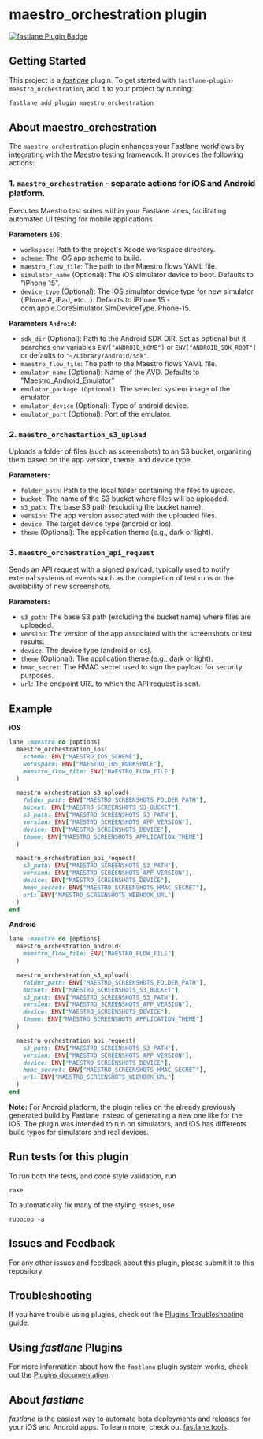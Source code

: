 # maestro_orchestration plugin

[![fastlane Plugin Badge](https://rawcdn.githack.com/fastlane/fastlane/master/fastlane/assets/plugin-badge.svg)](https://rubygems.org/gems/fastlane-plugin-maestro_orchestration)

## Getting Started

This project is a [_fastlane_](https://github.com/fastlane/fastlane) plugin. To get started with `fastlane-plugin-maestro_orchestration`, add it to your project by running:

```bash
fastlane add_plugin maestro_orchestration
```

## About maestro_orchestration

The `maestro_orchestration` plugin enhances your Fastlane workflows by integrating with the Maestro testing framework. It provides the following actions:

### 1. `maestro_orchestration` - separate actions for iOS and Android platform.
Executes Maestro test suites within your Fastlane lanes, facilitating automated UI testing for mobile applications.

**Parameters `iOS`:**

  -  `workspace`: Path to the project's Xcode workspace directory.
  -  `scheme`: The iOS app scheme to build.
  -  `maestro_flow_file`: The path to the Maestro flows YAML file.
  -  `simulator_name` (Optional): The iOS simulator device to boot. Defaults to "iPhone 15".
  -  `device_type` (Optional): The iOS simulator device type for new simulator (iPhone #, iPad, etc...). Defaults to iPhone 15 - com.apple.CoreSimulator.SimDeviceType.iPhone-15.

**Parameters `Android`:**

  - `sdk_dir` (Optional): Path to the Android SDK DIR. Set as optional but it searches env variables `ENV["ANDROID_HOME"]` or `ENV["ANDROID_SDK_ROOT"]` or defaults to `"~/Library/Android/sdk"`.
  -  `maestro_flow_file`: The path to the Maestro flows YAML file.
  - `emulator_name` (Optional): Name of the AVD. Defaults to "Maestro_Android_Emulator"
  - `emulator_package (Optional)`: The selected system image of the emulator.
  - `emulator_device` (Optional): Type of android device.
  - `emulator_port` (Optional): Port of the emulator.

### 2. `maestro_orchestartion_s3_upload`
Uploads a folder of files (such as screenshots) to an S3 bucket, organizing them based on the app version, theme, and device type.

**Parameters:**

  - `folder_path`: Path to the local folder containing the files to upload.
  - `bucket`: The name of the S3 bucket where files will be uploaded.
  - `s3_path`: The base S3 path (excluding the bucket name).
  - `version`: The app version associated with the uploaded files.
  - `device`: The target device type (android or ios).
  - `theme` (Optional): The application theme (e.g., dark or light).

### 3. `maestro_orchestration_api_request`
Sends an API request with a signed payload, typically used to notify external systems of events such as the completion of test runs or the availability of new screenshots.

**Parameters:**

  - `s3_path`: The base S3 path (excluding the bucket name) where files are uploaded.
  - `version`: The version of the app associated with the screenshots or test results.
  - `device`: The device type (android or ios).
  - `theme` (Optional): The application theme (e.g., dark or light).
  - `hmac_secret`: The HMAC secret used to sign the payload for security purposes.
  - `url`: The endpoint URL to which the API request is sent.

## Example

**iOS**
```ruby
lane :maestro do |options|
  maestro_orchestration_ios(
    scheme: ENV["MAESTRO_IOS_SCHEME"],
    workspace: ENV["MAESTRO_IOS_WORKSPACE"],
    maestro_flow_file: ENV["MAESTRO_FLOW_FILE"]
  )

  maestro_orchestration_s3_upload(
    folder_path: ENV["MAESTRO_SCREENSHOTS_FOLDER_PATH"],
    bucket: ENV["MAESTRO_SCREENSHOTS_S3_BUCKET"],
    s3_path: ENV["MAESTRO_SCREENSHOTS_S3_PATH"],
    version: ENV["MAESTRO_SCREENSHOTS_APP_VERSION"],
    device: ENV["MAESTRO_SCREENSHOTS_DEVICE"],
    theme: ENV["MAESTRO_SCREENSHOTS_APPLICATION_THEME"]
  )

  maestro_orchestration_api_request(
    s3_path: ENV["MAESTRO_SCREENSHOTS_S3_PATH"],
    version: ENV["MAESTRO_SCREENSHOTS_APP_VERSION"],
    device: ENV["MAESTRO_SCREENSHOTS_DEVICE"],
    hmac_secret: ENV["MAESTRO_SCREENSHOTS_HMAC_SECRET"],
    url: ENV["MAESTRO_SCREENSHOTS_WEBHOOK_URL"]
  )
end
```
**Android**
```ruby
lane :maestro do |options|
  maestro_orchestration_android(
    maestro_flow_file: ENV["MAESTRO_FLOW_FILE"]
  )

  maestro_orchestration_s3_upload(
    folder_path: ENV["MAESTRO_SCREENSHOTS_FOLDER_PATH"],
    bucket: ENV["MAESTRO_SCREENSHOTS_S3_BUCKET"],
    s3_path: ENV["MAESTRO_SCREENSHOTS_S3_PATH"],
    version: ENV["MAESTRO_SCREENSHOTS_APP_VERSION"],
    device: ENV["MAESTRO_SCREENSHOTS_DEVICE"],
    theme: ENV["MAESTRO_SCREENSHOTS_APPLICATION_THEME"]
  )

  maestro_orchestration_api_request(
    s3_path: ENV["MAESTRO_SCREENSHOTS_S3_PATH"],
    version: ENV["MAESTRO_SCREENSHOTS_APP_VERSION"],
    device: ENV["MAESTRO_SCREENSHOTS_DEVICE"],
    hmac_secret: ENV["MAESTRO_SCREENSHOTS_HMAC_SECRET"],
    url: ENV["MAESTRO_SCREENSHOTS_WEBHOOK_URL"]
  )
end
```
**Note:** For Android platform, the plugin relies on the already previously generated build by Fastlane instead of generating a new one like for the iOS. The plugin was intended to run on simulators, and iOS has differents build types for simulators and real devices.

## Run tests for this plugin

To run both the tests, and code style validation, run

```
rake
```

To automatically fix many of the styling issues, use
```
rubocop -a
```

## Issues and Feedback

For any other issues and feedback about this plugin, please submit it to this repository.

## Troubleshooting

If you have trouble using plugins, check out the [Plugins Troubleshooting](https://docs.fastlane.tools/plugins/plugins-troubleshooting/) guide.

## Using _fastlane_ Plugins

For more information about how the `fastlane` plugin system works, check out the [Plugins documentation](https://docs.fastlane.tools/plugins/create-plugin/).

## About _fastlane_

_fastlane_ is the easiest way to automate beta deployments and releases for your iOS and Android apps. To learn more, check out [fastlane.tools](https://fastlane.tools).

